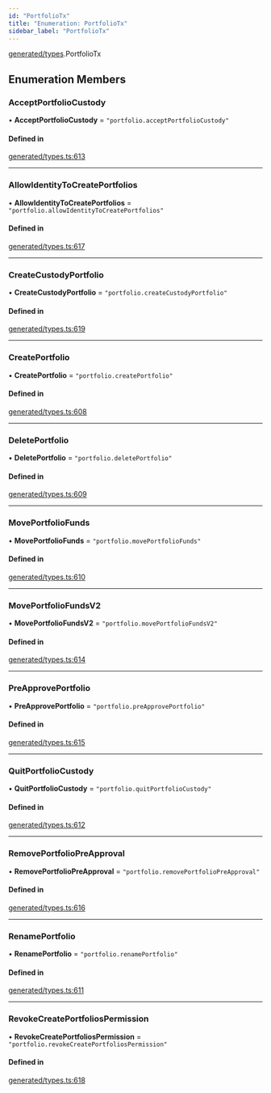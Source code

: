```yaml
---
id: "PortfolioTx"
title: "Enumeration: PortfolioTx"
sidebar_label: "PortfolioTx"
---
```


[generated/types](../../../../modules/Generated/Types/Types.md).PortfolioTx

## Enumeration Members

### AcceptPortfolioCustody

• **AcceptPortfolioCustody** = ``"portfolio.acceptPortfolioCustody"``

#### Defined in

[generated/types.ts:613](https://github.com/PolymeshAssociation/polymesh-sdk/blob/fe2e6dd1d/src/generated/types.ts#L613)

___

### AllowIdentityToCreatePortfolios

• **AllowIdentityToCreatePortfolios** = ``"portfolio.allowIdentityToCreatePortfolios"``

#### Defined in

[generated/types.ts:617](https://github.com/PolymeshAssociation/polymesh-sdk/blob/fe2e6dd1d/src/generated/types.ts#L617)

___

### CreateCustodyPortfolio

• **CreateCustodyPortfolio** = ``"portfolio.createCustodyPortfolio"``

#### Defined in

[generated/types.ts:619](https://github.com/PolymeshAssociation/polymesh-sdk/blob/fe2e6dd1d/src/generated/types.ts#L619)

___

### CreatePortfolio

• **CreatePortfolio** = ``"portfolio.createPortfolio"``

#### Defined in

[generated/types.ts:608](https://github.com/PolymeshAssociation/polymesh-sdk/blob/fe2e6dd1d/src/generated/types.ts#L608)

___

### DeletePortfolio

• **DeletePortfolio** = ``"portfolio.deletePortfolio"``

#### Defined in

[generated/types.ts:609](https://github.com/PolymeshAssociation/polymesh-sdk/blob/fe2e6dd1d/src/generated/types.ts#L609)

___

### MovePortfolioFunds

• **MovePortfolioFunds** = ``"portfolio.movePortfolioFunds"``

#### Defined in

[generated/types.ts:610](https://github.com/PolymeshAssociation/polymesh-sdk/blob/fe2e6dd1d/src/generated/types.ts#L610)

___

### MovePortfolioFundsV2

• **MovePortfolioFundsV2** = ``"portfolio.movePortfolioFundsV2"``

#### Defined in

[generated/types.ts:614](https://github.com/PolymeshAssociation/polymesh-sdk/blob/fe2e6dd1d/src/generated/types.ts#L614)

___

### PreApprovePortfolio

• **PreApprovePortfolio** = ``"portfolio.preApprovePortfolio"``

#### Defined in

[generated/types.ts:615](https://github.com/PolymeshAssociation/polymesh-sdk/blob/fe2e6dd1d/src/generated/types.ts#L615)

___

### QuitPortfolioCustody

• **QuitPortfolioCustody** = ``"portfolio.quitPortfolioCustody"``

#### Defined in

[generated/types.ts:612](https://github.com/PolymeshAssociation/polymesh-sdk/blob/fe2e6dd1d/src/generated/types.ts#L612)

___

### RemovePortfolioPreApproval

• **RemovePortfolioPreApproval** = ``"portfolio.removePortfolioPreApproval"``

#### Defined in

[generated/types.ts:616](https://github.com/PolymeshAssociation/polymesh-sdk/blob/fe2e6dd1d/src/generated/types.ts#L616)

___

### RenamePortfolio

• **RenamePortfolio** = ``"portfolio.renamePortfolio"``

#### Defined in

[generated/types.ts:611](https://github.com/PolymeshAssociation/polymesh-sdk/blob/fe2e6dd1d/src/generated/types.ts#L611)

___

### RevokeCreatePortfoliosPermission

• **RevokeCreatePortfoliosPermission** = ``"portfolio.revokeCreatePortfoliosPermission"``

#### Defined in

[generated/types.ts:618](https://github.com/PolymeshAssociation/polymesh-sdk/blob/fe2e6dd1d/src/generated/types.ts#L618)
